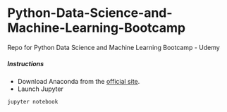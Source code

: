 # Python-Data-Science-and-Machine-Learning-Bootcamp
Repo for Python Data Science and Machine Learning Bootcamp - Udemy

##### Instructions

- Download Anaconda from the [official site](https://docs.continuum.io/anaconda/install).
- Launch Jupyter

```sh
jupyter notebook
```

